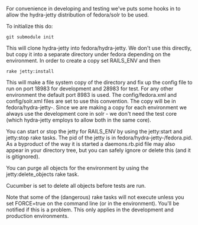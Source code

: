 For convenience in developing and testing we've puts some hooks in to allow the hydra-jetty distribution of
fedora/solr to be used.

To initialize this do:

    git submodule init

This will clone hydra-jetty into fedora/hydra-jetty. We don't use this directly, but copy it into a separate directory
under fedora depending on the environment. In order to create a copy set RAILS_ENV and then

    rake jetty:install


This will make a file system copy of the directory and fix up the config file to run on port 18983 for development
and 28983 for test. For any other environment the default port 8983 is used. The config/fedora.xml and config/solr.xml
files are set to use this convention. The copy will be in fedora/hydra-jetty-<env>. Since we are making a copy for each
environment we always use the development core in solr - we don't need the test core (which hydra-jetty employs to allow
both in the same core).


You can start or stop the jetty for RAILS_ENV by using the jetty:start and jetty:stop rake tasks. The pid of the jetty
 is in fedora/hydra-jetty-<env>/fedora.pid. As a byproduct of the way it is started a daemons.rb.pid file may also
 appear in your directory tree, but you can safely ignore or delete this (and it is gitignored).


You can purge all objects for the environment by using the jetty:delete_objects rake task.


Cucumber is set to delete all objects before tests are run.


Note that some of the (dangerous) rake tasks will not execute unless you set FORCE=true on the command line (or in the
environment). You'll be notified if this is a problem. This only applies in the development and production environments.